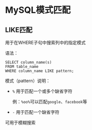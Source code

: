 # MySQL模式匹配

## LIKE匹配

用于在WHERE子句中搜索列中的指定模式

语法：

```mysql
SELECT column_name(s)
FROM table_name
WHERE column_name LIKE pattern;
```

模式（pattern）说明：

- `%` 用于匹配一个或多个缺省字符

  例：`%oo%`可以匹配`google`、`facebook`等

- `-` 用于匹配一个缺省字符



可用于模糊搜索